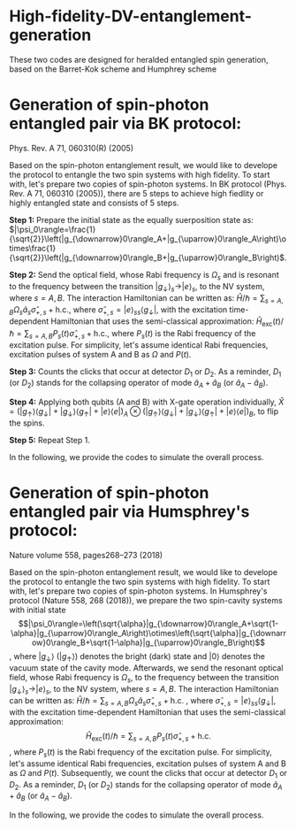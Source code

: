 # High-fidelity-DV-entanglement-generation
These two codes are designed for heralded entangled spin generation, based on the Barret-Kok scheme and Humphrey scheme

# Generation of spin-photon entangled pair via BK protocol: 
Phys. Rev. A 71, 060310(R) (2005)

Based on the spin-photon entanglement result, we would like to develope the protocol to entangle the two spin systems with high fidelity. To start with, let's prepare two copies of spin-photon systems. In BK protocol (Phys. Rev. A 71, 060310 (2005)), there are 5 steps to achieve high fiedlity or highly entangled state and consists of 5 steps.

**Step 1:** Prepare the initial state as the equally suerposition state as: $|\psi_0\rangle=\frac{1}{\sqrt{2}}\left(|g_{\downarrow}0\rangle_A+|g_{\uparrow}0\rangle_A\right)\otimes\frac{1}{\sqrt{2}}\left(|g_{\downarrow}0\rangle_B+|g_{\uparrow}0\rangle_B\right)$.

**Step 2:** Send the optical field, whose Rabi frequency is $\Omega_s$ and is resonant to the frequency between the transition $|g_\downarrow\rangle_{s}\rightarrow|e\rangle_{s}$, to the NV system, where $s=A,B$. The interaction Hamiltonian can be written as: 
$\hat{H}/\hbar=\sum_{s=A,B}\Omega_s\hat{a}_s\hat{\sigma}_{+,s}+\text{h.c.}$, where $\hat{\sigma}_{+,s}=|e\rangle_{ss}\langle g_{\downarrow}|$, with the excitation time-dependent Hamiltonian that uses the semi-classical approximation: $\hat{H}_{\text{exc}}\left(t\right)/\hbar=\sum_{s=A,B}P_s\left(t\right)\hat{\sigma}_{+,s}+\text{h.c.}$, where $P_s\left(t\right)$ is the Rabi frequency of the excitation pulse. For simplicity, let's assume identical Rabi frequencies, excitation pulses of system A and B as $\Omega$ and $P\left(t\right)$.

**Step 3:** Counts the clicks that occur at detector $D_1$ or $D_2$. As a reminder, $D_1$ (or $D_2$) stands for the collapsing operator of mode $\hat{a}_A+\hat{a}_B$ (or $\hat{a}_A-\hat{a}_B$).

**Step 4:** Applying both qubits (A and B) with X-gate operation individually, $\hat{X}=\left(|g_\uparrow\rangle\langle g_\downarrow|+|g_\downarrow\rangle\langle g_\uparrow|+|e\rangle\langle e|\right)_A\otimes\left(|g_\uparrow\rangle\langle g_\downarrow|+|g_\downarrow\rangle\langle g_\uparrow|+|e\rangle\langle e|\right)_B$, to flip the spins.

**Step 5:** Repeat Step 1.

In the following, we provide the codes to simulate the overall process.


# Generation of spin-photon entangled pair via Humsphrey's protocol: 
Nature volume 558, pages268–273 (2018)

Based on the spin-photon entanglement result, we would like to develope the protocol to entangle the two spin systems with high fidelity. To start with, let's prepare two copies of spin-photon systems. In Humsphrey's protocol (Nature 558, 268 (2018)), we prepare the two spin-cavity systems with initial state $$|\psi_0\rangle=\left(\sqrt{\alpha}|g_{\downarrow}0\rangle_A+\sqrt{1-\alpha}|g_{\uparrow}0\rangle_A\right)\otimes\left(\sqrt{\alpha}|g_{\downarrow}0\rangle_B+\sqrt{1-\alpha}|g_{\uparrow}0\rangle_B\right)$$, where $|g_{\downarrow}\rangle$ ($|g_{\uparrow}\rangle$) denotes the bright (dark) state and $|0\rangle$ denotes the vacuum state of the cavity mode. Afterwards, we send the resonant optical field, whose Rabi frequency is $\Omega_s$,  to the frequency between the transition $|g_\downarrow\rangle_{s}\rightarrow|e\rangle_{s}$, to the NV system, where $s=A,B$. The interaction Hamiltonian can be written as: $\hat{H}/\hbar=\sum_{s=A,B}\Omega_s\hat{a}_s\hat{\sigma}_{+,s}+\text{h.c.}$
, where $\hat{\sigma}_{+,s}=|e\rangle_{ss}\langle g_{\downarrow}|$, with the excitation time-dependent Hamiltonian that uses the semi-classical approximation: $$\hat{H}_{\text{exc}}\left(t\right)/\hbar=\sum_{s=A,B}P_s\left(t\right)\hat{\sigma}_{+,s}+\text{h.c.}$$
, where $P_s\left(t\right)$ is the Rabi frequency of the excitation pulse. For simplicity, let's assume identical Rabi frequencies, excitation pulses of system A and B as $\Omega$ and $P\left(t\right)$. Subsequently, we count the clicks that occur at detector $D_1$ or $D_2$. As a reminder, $D_1$ (or $D_2$) stands for the collapsing operator of mode $\hat{a}_A+\hat{a}_B$ (or $\hat{a}_A-\hat{a}_B$).

In the following, we provide the codes to simulate the overall process.
